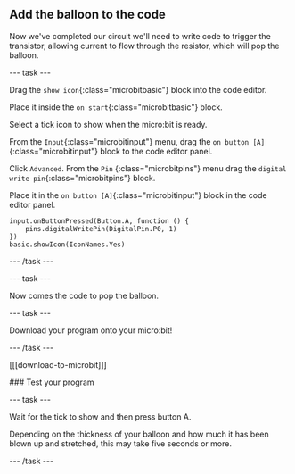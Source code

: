 ## Add the balloon to the code

Now we've completed our circuit we'll need to write code to trigger the transistor, allowing current to flow through the resistor, which will pop the balloon.

--- task ---

Drag the `show icon`{:class="microbitbasic"} block into the code editor. 

Place it inside the  `on start`{:class="microbitbasic"} block. 

Select a tick icon to show when the micro:bit is ready.

From the `Input`{:class="microbitinput"} menu, drag the `on button [A]`{:class="microbitinput"} block to the code editor panel.

Click `Advanced`. From the `Pin` {:class="microbitpins"} menu drag the `digital write pin`{:class="microbitpins"} block.

Place it in the `on button [A]`{:class="microbitinput"} block in the code editor panel.

```microbit
input.onButtonPressed(Button.A, function () {
    pins.digitalWritePin(DigitalPin.P0, 1)
})
basic.showIcon(IconNames.Yes)
```
--- /task ---

--- task ---

Now comes the code to pop the balloon.

--- task ---

Download your program onto your micro:bit!

--- /task ---

[[[download-to-microbit]]]

### Test your program

--- task ---

Wait for the tick to show and then press button A.

Depending on the thickness of your balloon and how much it has been blown up and stretched, this may take five seconds or more.

--- /task ---

